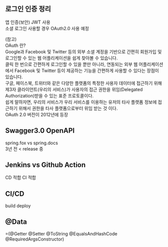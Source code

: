 
## 로그인 인증 정리    
앱 인증(보안) JWT 사용    
소셜 로그인 사용할 경우 OAuth2.0 사용 예정    

(참고)   
OAuth 란?   
Google과 Facebook 및 Twitter 등의 외부 소셜 계정을 기반으로 간편히 회원가입 및 로그인할 수 있는 웹 어플리케이션을 쉽게 찾아볼 수 있습니다.    
클릭 한 번으로 간편하게 로그인할 수 있을 뿐만 아니라, 연동되는 외부 웹 어플리케이션에서 Facebook 및 Twitter 등이 제공하는 기능을 간편하게 사용할 수 있다는 장점이 있습니다.   
구글, 페이스북, 트위터와 같은 다양한 플랫폼의 특정한 사용자 데이터에 접근하기 위해 제3자 클라이언트(우리의 서비스)가 사용자의 접근 권한을 위임(Delegated Authorization)받을 수 있는 표준 프로토콜이다.    
쉽게 말하자면, 우리의 서비스가 우리 서비스를 이용하는 유저의 타사 플랫폼 정보에 접근하기 위해서 권한을 타사 플랫폼으로부터 위임 받는 것 이다.    
OAuth 2.0 버전이 2012년에 등장    


## Swagger3.0 OpenAPI       
spring.fox vs spring.docs   
3년 전      <    release 중

## Jenkins vs Github Action    
CD 적합  CI 적합     

## CI/CD        
build    deploy         

## @Data    
=(@Getter 
@Setter
@ToString 
@EqualsAndHashCode
@RequiredArgsConstructor)






